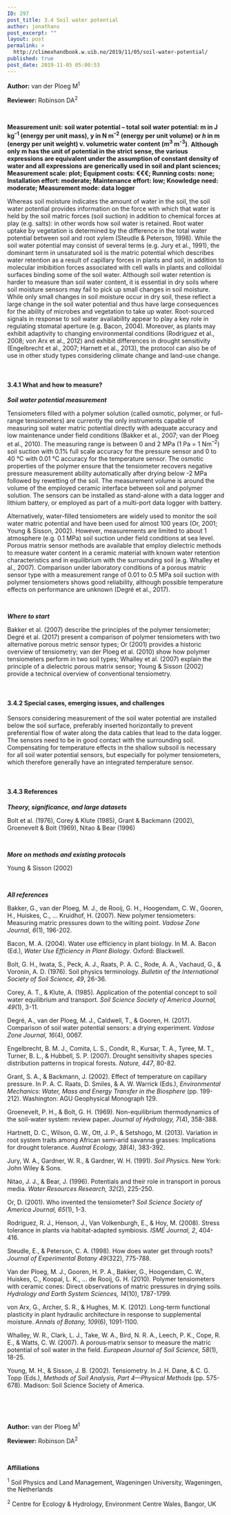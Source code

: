 ```yaml
---
ID: 297
post_title: 3.4 Soil water potential
author: jonathans
post_excerpt: ""
layout: post
permalink: >
  http://climexhandbook.w.uib.no/2019/11/05/soil-water-potential/
published: true
post_date: 2019-11-05 05:00:53
---
```

<strong>Author:</strong> van der Ploeg M<sup>1</sup>

<strong>Reviewer:</strong> Robinson DA<sup>2</sup>

&nbsp;

<strong>Measurement unit: soil water potential – total soil water potential: </strong><strong>m</strong><strong> in J kg<sup>–1</sup> (energy per unit mass), </strong><strong>y</strong><strong> in N m<sup>–2</sup> (energy per unit volume) or <em>h</em> in m (energy per unit weight) v. volumetric water content (m<sup>3</sup> m<sup>-3</sup>)</strong>. <strong>Although </strong><strong>only </strong><strong>m</strong><strong> has the unit of potential in the strict sense, the various expressions are equivalent under the assumption of constant density of water and all expressions are generically used in soil and plant sciences; Measurement scale: plot; Equipment costs: €€€; Running costs: none; Installation effort: moderate; Maintenance effort: low; Knowledge need: moderate; Measurement mode: data logger</strong>

Whereas soil moisture indicates the amount of water in the soil, the soil water potential provides information on the force with which that water is held by the soil matric forces (soil suction) in addition to chemical forces at play (e.g. salts): in other words how soil water is retained. Root water uptake by vegetation is determined by the difference in the total water potential between soil and root xylem (Steudle &amp; Peterson, 1998). While the soil water potential may consist of several terms (e.g. Jury et al., 1991), the dominant term in unsaturated soil is the matric potential which describes water retention as a result of capillary forces in plants and soil, in addition to molecular imbibition forces associated with cell walls in plants and colloidal surfaces binding some of the soil water. Although soil water retention is harder to measure than soil water content, it is essential in dry soils where soil moisture sensors may fail to pick up small changes in soil moisture. While only small changes in soil moisture occur in dry soil, these reflect a large change in the soil water potential and thus have large consequences for the ability of microbes and vegetation to take up water. Root-sourced signals in response to soil water availability appear to play a key role in regulating stomatal aperture (e.g. Bacon, 2004). Moreover, as plants may exhibit adaptivity to changing environmental conditions (Rodriguez et al., 2008; von Arx et al., 2012) and exhibit differences in drought sensitivity (Engelbrecht et al., 2007; Harnett et al., 2013), the protocol can also be of use in other study types considering climate change and land-use change.

&nbsp;
<h4><strong>3.4.1 What and how to measure?</strong></h4>
<strong><em>Soil water potential measurement</em></strong>

Tensiometers filled with a polymer solution (called osmotic, polymer, or full-range tensiometers) are currently the only instruments capable of measuring soil water matric potential directly with adequate accuracy and low maintenance under field conditions (Bakker et al., 2007; van der Ploeg et al., 2010). The measuring range is between 0 and 2 MPa (1 Pa = 1 Nm<sup>–2</sup>) soil suction with 0.1% full scale accuracy for the pressure sensor and 0 to 40 °C with 0.01 °C accuracy for the temperature sensor. The osmotic properties of the polymer ensure that the tensiometer recovers negative pressure measurement ability automatically after drying below -2 MPa followed by rewetting of the soil. The measurement volume is around the volume of the employed ceramic interface between soil and polymer solution. The sensors can be installed as stand-alone with a data logger and lithium battery, or employed as part of a multi-port data logger with battery.

Alternatively, water-filled tensiometers are widely used to monitor the soil water matric potential and have been used for almost 100 years (Or, 2001; Young &amp; Sisson, 2002). However, measurements are limited to about 1 atmosphere (e.g. 0.1 MPa) soil suction under field conditions at sea level. Porous matrix sensor methods are available that employ dielectric methods to measure water content in a ceramic material with known water retention characteristics and in equilibrium with the surrounding soil (e.g. Whalley et al., 2007). Comparison under laboratory conditions of a porous matric sensor type with a measurement range of 0.01 to 0.5 MPa soil suction with polymer tensiometers shows good reliability, although possible temperature effects on performance are unknown (Degré et al., 2017).

&nbsp;

<strong><em>Where to start</em></strong>

Bakker et al. (2007) describe the principles of the polymer tensiometer; Degré et al. (2017) present a comparison of polymer tensiometers with two alternative porous metric sensor types; Or (2001) provides a historic overview of tensiometry; van der Ploeg et al. (2010) show how polymer tensiometers perform in two soil types; Whalley et al. (2007) explain the principle of a dielectric porous matrix sensor; Young &amp; Sisson (2002) provide a technical overview of conventional tensiometry.

&nbsp;
<h4><strong>3.4.2 Special cases, emerging issues, and challenges</strong></h4>
Sensors considering measurement of the soil water potential are installed below the soil surface, preferably inserted horizontally to prevent preferential flow of water along the data cables that lead to the data logger. The sensors need to be in good contact with the surrounding soil. Compensating for temperature effects in the shallow subsoil is necessary for all soil water potential sensors, but especially for polymer tensiometers, which therefore generally have an integrated temperature sensor.

&nbsp;
<h4><strong>3.4.3 References</strong></h4>
<strong><em>Theory, significance, and large datasets</em></strong>

Bolt et al. (1976), Corey &amp; Klute (1985), Grant &amp; Backmann (2002), Groenevelt &amp; Bolt (1969), Nitao &amp; Bear (1996)

&nbsp;

<strong><em>More on methods and existing protocols</em></strong>

Young &amp; Sisson (2002)

&nbsp;

<strong><em>All references</em></strong>

Bakker, G., van der Ploeg, M. J., de Rooij, G. H., Hoogendam, C. W., Gooren, H., Huiskes, C., ... Kruidhof, H. (2007). New polymer tensiometers: Measuring matric pressures down to the wilting point. <em>Vadose Zone Journal, 6</em>(1), 196-202.

Bacon, M. A. (2004). Water use efficiency in plant biology. In M. A. Bacon (Ed.), <em>Water Use Efficiency in Plant Biology</em>. Oxford: Blackwell.

Bolt, G. H., Iwata, S., Peck, A. J., Raats, P. A. C., Rode, A. A., Vachaud, G., &amp; Voronin, A. D. (1976). Soil physics terminology. <em>Bulletin of the International Society of Soil Science, 49</em>, 26-36.

Corey, A. T., &amp; Klute, A. (1985). Application of the potential concept to soil water equilibrium and transport. <em>Soil Science Society of America Journal, 49</em>(1), 3-11.

Degré, A., van der Ploeg, M. J., Caldwell, T., &amp; Gooren, H. (2017). Comparison of soil water potential sensors: a drying experiment. <em>Vadose Zone Journal, 16</em>(4), 0067.

Engelbrecht, B. M. J., Comita, L. S., Condit, R., Kursar, T. A., Tyree, M. T., Turner, B. L., &amp; Hubbell, S. P. (2007). Drought sensitivity shapes species distribution patterns in tropical forests. <em>Nature, 447</em>, 80-82.

Grant, S. A., &amp; Backmann, J. (2002). Effect of temperature on capillary pressure. In P. A. C. Raats, D. Smiles, &amp; A. W. Warrick (Eds.), <em>Environmental Mechanics: Water, Mass and Energy Transfer in the Biosphere</em> (pp. 199-212). Washington: AGU Geophysical Monograph 129.

Groenevelt, P. H., &amp; Bolt, G. H. (1969). Non-equilibrium thermodynamics of the soil-water system: review paper. <em>Journal of Hydrology, 7</em>(4), 358-388.

Hartnett, D. C., Wilson, G. W., Ott, J. P., &amp; Setshogo, M. (2013). Variation in root system traits among African semi‐arid savanna grasses: Implications for drought tolerance. <em>Austral Ecology, 38</em>(4), 383-392.

Jury, W. A., Gardner, W. R., &amp; Gardner, W. H. (1991). <em>Soil Physics</em>. New York: John Wiley &amp; Sons<em>.</em>

Nitao, J. J., &amp; Bear, J. (1996). Potentials and their role in transport in porous media. <em>Water Resources Research, 32</em>(2), 225-250.

Or, D. (2001). Who invented the tensiometer? <em>Soil Science Society of America Journal, 65</em>(1), 1-3.

Rodriguez, R. J., Henson, J., Van Volkenburgh, E., &amp; Hoy, M. (2008). Stress tolerance in plants via habitat-adapted symbiosis. <em>ISME Journal, 2</em>, 404-416.

Steudle, E., &amp; Peterson, C. A. (1998). How does water get through roots? <em>Journal of Experimental Botany 49</em>(322), 775-788.

Van der Ploeg, M. J., Gooren, H. P. A., Bakker, G., Hoogendam, C. W., Huiskes, C., Koopal, L. K., ... de Rooij, G. H. (2010). Polymer tensiometers with ceramic cones: Direct observations of matric pressures in drying soils. <em>Hydrology and Earth System Sciences, 14</em>(10), 1787-1799.

von Arx, G., Archer, S. R., &amp; Hughes, M. K. (2012). Long-term functional plasticity in plant hydraulic architecture in response to supplemental moisture. <em>Annals of Botany, 109</em>(6), 1091-1100.

Whalley, W. R., Clark, L. J., Take, W. A., Bird, N. R. A., Leech, P. K., Cope, R. E., &amp; Watts, C. W. (2007). A porous‐matrix sensor to measure the matric potential of soil water in the field. <em>European Journal of Soil Science, 58</em>(1), 18-25.

Young, M. H., &amp; Sisson, J. B. (2002). Tensiometry. In J. H. Dane, &amp; C. G. Topp (Eds.), <em>Methods of Soil Analysis, Part 4—Physical Methods</em> (pp. 575-678). Madison: Soil Science Society of America.

&nbsp;

&nbsp;

<strong>Author:</strong> van der Ploeg M<sup>1</sup>

<strong>Reviewer:</strong> Robinson DA<sup>2</sup>

&nbsp;

<strong>Affiliations</strong>

<sup>1</sup> Soil Physics and Land Management, Wageningen University, Wageningen, the Netherlands

<sup>2</sup> Centre for Ecology &amp; Hydrology, Environment Centre Wales, Bangor, UK